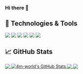 ### Hi there 👋

<!--
**4m-world/4m-world** is a ✨ _special_ ✨ repository because its `README.md` (this file) appears on your GitHub profile.

Here are some ideas to get you started:

- 🔭 I’m currently working on ...
- 🌱 I’m currently learning ...
- 👯 I’m looking to collaborate on ...
- 🤔 I’m looking for help with ...
- 💬 Ask me about ...
- 📫 How to reach me: ...
- 😄 Pronouns: ...
- ⚡ Fun fact: ...
-->

## 🔧 Technologies & Tools

![](https://img.shields.io/badge/.Net-C%23-blue?style=flat&logo=visual-studio-code&logoColor=white&color=2bbc8a)
![](https://img.shields.io/badge/MS-Visual%20Studio-blue?style=flat&logo=intellij-idea&logoColor=white&color=2bbc8a)
![](https://img.shields.io/badge/.net-Asp%20net%20.core-blue?style=flat&logo=python&logoColor=white&color=2bbc8a)
![](https://img.shields.io/badge/Code-JavaScript-informational?style=flat&logo=javascript&logoColor=white&color=2bbc8a)
![](https://img.shields.io/badge/Shell-Bash-informational?style=flat&logo=gnu-bash&logoColor=white&color=2bbc8a)
![](https://img.shields.io/badge/Tools-MS%20SQL-informational?style=flat&logo=postgresql&logoColor=white&color=2bbc8a)

## &#x1f4c8; GitHub Stats

<a href="https://github.com/4m-world/4m-world">
  <img align="center" src="https://github-readme-stats.vercel.app/api/top-langs/?username=4m-world&hide=java,html&title_color=ffffff&text_color=c9cacc&icon_color=2bbc8a&bg_color=1d1f21" />
</a>
<a href="https://github.com/4m-world/4m-world">
  <img align="center" src="https://github-readme-stats.vercel.app/api?username=4m-world&show_icons=true&line_height=27&count_private=true&title_color=ffffff&text_color=c9cacc&icon_color=2bbc8a&bg_color=1d1f21" alt="4m-world's GitHub Stats" />
</a>

<a href="https://github.com/4m-world/webpack-base-project">
  <img align="center" src="https://github-readme-stats.vercel.app/api/pin/?username=4m-world&repo=webpack-base-project&title_color=ffffff&text_color=c9cacc&icon_color=2bbc8a&bg_color=1d1f21" />
</a>

<a href="https://github.com/4m-world/react-hooks-simple-crud">
  <img align="center" src="https://github-readme-stats.vercel.app/api/pin/?username=4m-world&repo=react-hooks-simple-crud&title_color=ffffff&text_color=c9cacc&icon_color=2bbc8a&bg_color=1d1f21" />
</a>
